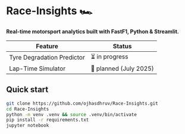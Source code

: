 # Race-Insights 🏎️

**Real-time motorsport analytics built with FastF1, Python & Streamlit.**

| Feature | Status |
|---------|--------|
| Tyre Degradation Predictor | ⏳ in progress |
| Lap-Time Simulator | 📅 planned (July 2025) |

## Quick start
```bash
git clone https://github.com/ojhasdhruv/Race-Insights.git
cd Race-Insights
python -m venv .venv && source .venv/bin/activate
pip install -r requirements.txt
jupyter notebook
